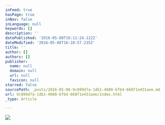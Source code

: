 ```yaml
---
inFeed: true
hasPage: true
inNav: false
inLanguage: null
keywords: []
description: ''
datePublished: '2016-05-08T16:11:24.122Z'
dateModified: '2016-05-08T16:10:57.235Z'
title: ''
author: []
authors: []
publisher:
  name: null
  domain: null
  url: null
  favicon: null
starred: false
sourcePath: _posts/2016-05-08-9c899d7a-1db1-4600-bfb4-668f1e431aee.md
url: 9c899d7a-1db1-4600-bfb4-668f1e431aee/index.html
_type: Article

---
```

![](https://the-grid-user-content.s3-us-west-2.amazonaws.com/77482705-9b8d-411f-b583-474d75e173cf.jpg)